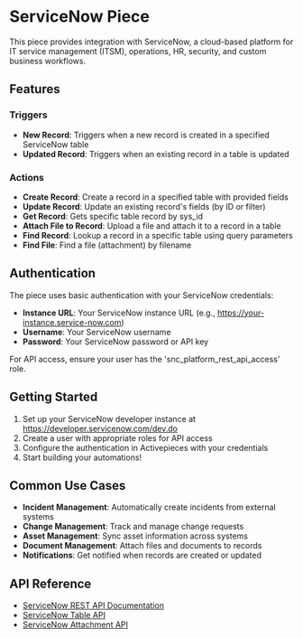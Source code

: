 # ServiceNow Piece

This piece provides integration with ServiceNow, a cloud-based platform for IT service management (ITSM), operations, HR, security, and custom business workflows.

## Features

### Triggers
- **New Record**: Triggers when a new record is created in a specified ServiceNow table
- **Updated Record**: Triggers when an existing record in a table is updated

### Actions
- **Create Record**: Create a record in a specified table with provided fields
- **Update Record**: Update an existing record's fields (by ID or filter)
- **Get Record**: Gets specific table record by sys_id
- **Attach File to Record**: Upload a file and attach it to a record in a table
- **Find Record**: Lookup a record in a specific table using query parameters
- **Find File**: Find a file (attachment) by filename

## Authentication

The piece uses basic authentication with your ServiceNow credentials:
- **Instance URL**: Your ServiceNow instance URL (e.g., https://your-instance.service-now.com)
- **Username**: Your ServiceNow username
- **Password**: Your ServiceNow password or API key

For API access, ensure your user has the 'snc_platform_rest_api_access' role.

## Getting Started

1. Set up your ServiceNow developer instance at https://developer.servicenow.com/dev.do
2. Create a user with appropriate roles for API access
3. Configure the authentication in Activepieces with your credentials
4. Start building your automations!

## Common Use Cases

- **Incident Management**: Automatically create incidents from external systems
- **Change Management**: Track and manage change requests
- **Asset Management**: Sync asset information across systems
- **Document Management**: Attach files and documents to records
- **Notifications**: Get notified when records are created or updated

## API Reference

- [ServiceNow REST API Documentation](https://developer.servicenow.com/dev.do#!/reference/api/rome/rest/c_TableAPI)
- [ServiceNow Table API](https://developer.servicenow.com/dev.do#!/reference/api/rome/rest/c_TableAPI)
- [ServiceNow Attachment API](https://developer.servicenow.com/dev.do#!/reference/api/rome/rest/c_AttachmentAPI)

